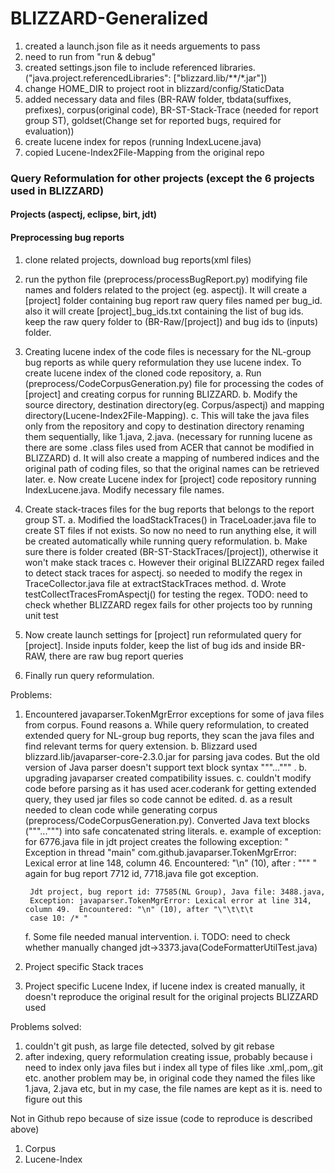 # BLIZZARD-Generalized

1. created a launch.json file as it needs arguements to pass
2. need to run from "run & debug"
3. created settings.json file to include referenced libraries. ("java.project.referencedLibraries": ["blizzard.lib/**/*.jar"])
4. change HOME_DIR to project root in blizzard/config/StaticData
5. added necessary data and files (BR-RAW folder, tbdata(suffixes, prefixes), corpus(original code), BR-ST-Stack-Trace (needed for report group ST), goldset(Change set for reported bugs, required for evaluation))
6. create lucene index for repos (running IndexLucene.java)
7. copied Lucene-Index2File-Mapping from the original repo



### Query Reformulation for other projects (except the 6 projects used in BLIZZARD)
#### Projects (aspectj, eclipse, birt, jdt)
#### Preprocessing bug reports
1. clone related projects, download bug reports(xml files)
2. run the python file (preprocess/processBugReport.py) modifying file names and folders related to the project (eg. aspectj). It will create a [project] folder containing bug report raw query files named per bug_id. also it will create [project]_bug_ids.txt containing the list of bug ids. keep the raw query folder to (BR-Raw/[project]) and bug ids to (inputs) folder.

3. Creating lucene index of the code files is necessary for the NL-group bug reports as while query reformulation they use lucene index. To create lucene index of the cloned code repository,
    a. Run (preprocess/CodeCorpusGeneration.py) file for processing the codes of [project] and creating corpus for running BLIZZARD.
    b. Modify the source directory, destination directory(eg. Corpus/aspectj) and mapping directory(Lucene-Index2File-Mapping).
    c. This will take the java files only from the repository and copy to destination directory renaming them sequentially, like 1.java, 2.java. (necessary for running lucene as there are some .class files used from ACER that cannot be modified in BLIZZARD)
    d. It will also create a mapping of numbered indices and the original path of coding files, so that the original names can be retrieved later.
    e. Now create Lucene index for [project] code repository running IndexLucene.java. Modify necessary file names. 
4. Create stack-traces files for the bug reports that belongs to the report group ST. 
    a. Modified the loadStackTraces() in TraceLoader.java file to create ST files if not exists. So now no need to run anything else, it will be created automatically while running query reformulation.
    b. Make sure there is folder created (BR-ST-StackTraces/[project]), otherwise it won't make stack traces
    c. However their original BLIZZARD regex failed to detect stack traces for aspectj. so needed to modify the regex in TraceCollector.java file at extractStackTraces method. 
    d. Wrote testCollectTracesFromAspectj() for testing the regex.
    TODO: need to check whether BLIZZARD regex fails for other projects too by running unit test

7. Now create launch settings for [project] run reformulated query for [project]. Inside inputs folder, keep the list of bug ids and inside BR-RAW, there are raw bug report queries

8. Finally run query reformulation. 

Problems:

1. Encountered javaparser.TokenMgrError exceptions for some of java files from corpus. Found reasons
    a. While query reformulation, to created extended query for NL-group bug reports, they scan the java files and find relevant terms for query extension.
    b. Blizzard used blizzard.lib/javaparser-core-2.3.0.jar for parsing java codes. But the old version of Java parser doesn't support text block syntax """...""" .
    b. upgrading javaparser created compatibility issues.
    c. couldn't modify code before parsing as it has used acer.coderank for getting extended query, they used jar files so code cannot be edited.
    d. as a result needed to clean code while generating corpus (preprocess/CodeCorpusGeneration.py). Converted Java text blocks ("""...""") into safe concatenated string literals.
    e. example of exception: for 6776.java file in jdt project creates the following exception: 
        "
        Exception in thread "main" com.github.javaparser.TokenMgrError: Lexical error at line 148, column 46.  Encountered: "\n" (10), after : "\""
        "
        again for bug report 7712 id, 7718.java file got exception.

        Jdt project, bug report id: 77585(NL Group), Java file: 3488.java, 
        Exception: javaparser.TokenMgrError: Lexical error at line 314, column 49.  Encountered: "\n" (10), after "\"\t\t\t 
        case 10: /* "

    f. Some file needed manual intervention. 
        i. TODO: need to check whether manually changed jdt->3373.java(CodeFormatterUtilTest.java)
        

1. Project specific Stack traces
2. Project specific Lucene Index, if lucene index is created manually, it doesn't reproduce the original result for the original projects BLIZZARD used

Problems solved:
1. couldn't git push, as large file detected, solved by git rebase
2. after indexing, query reformulation creating issue, probably because i need to index only java files but i index all type of files like .xml,.pom,.git etc. another problem may be, in original code they named the files like 1.java, 2.java etc, but in my case, the file names are kept as it is. need to figure out this

Not in Github repo because of size issue (code to reproduce is described above)
1. Corpus
2. Lucene-Index 
